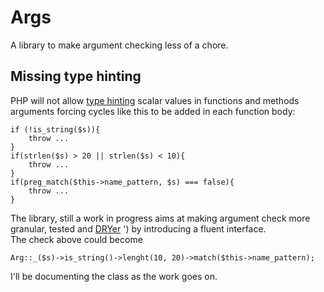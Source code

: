 # Args

A library to make argument checking less of a chore.

## Missing type hinting
PHP will not allow [type hinting](http://php.net/manual/en/language.oop5.typehinting.php) scalar values in functions and methods arguments forcing cycles like this to be added in each function body:

    if (!is_string($s)){
        throw ...
    }
    if(strlen($s) > 20 || strlen($s) < 10){
        throw ...
    }
    if(preg_match($this->name_pattern, $s) === false){
        throw ...
    }

The library, still a work in progress aims at making argument check more granular, tested and [DRYer](http://en.wikipedia.org/wiki/Don't_repeat_yourself) ') by introducing a fluent interface.  
The check above could become

    Arg::_($s)->is_string()->lenght(10, 20)->match($this->name_pattern);

I'll be documenting the class as the work goes on.
